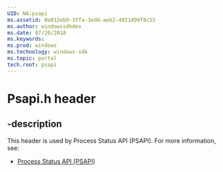 ```yaml
---
UID: NA:psapi
ms.assetid: 0a012eb9-3ffa-3edd-aeb2-4021d99f8c55
ms.author: windowssdkdev
ms.date: 07/20/2018
ms.keywords: 
ms.prod: windows
ms.technology: windows-sdk
ms.topic: portal
tech.root: psapi
---
```


# Psapi.h header


## -description


This header is used by Process Status API (PSAPI). For more information, see:

- [Process Status API (PSAPI)](../_psapi)
